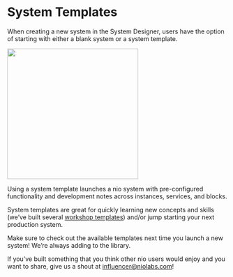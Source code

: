 # System Templates

When creating a new system in the System Designer, users have the option of starting with either a blank system or a system template.

<img src="/img/system_template.png" class="right border" width="300" />

Using a system template launches a nio system with pre-configured functionality and development notes across instances, services, and blocks.

System templates are great for quickly learning new concepts and skills (we’ve built several [workshop templates](https://workshops.n.io/system-templates)) and/or jump starting your next production system.

Make sure to check out the available templates next time you launch a new system! We’re always adding to the library.

If you’ve built something that you think other nio users would enjoy and you want to share, give us a shout at [influencer@niolabs.com](mailto:influencer@niolabs.com)!
